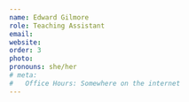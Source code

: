 ```yaml
---
name: Edward Gilmore
role: Teaching Assistant
email: 
website: 
order: 3
photo: 
pronouns: she/her
# meta:
#   Office Hours: Somewhere on the internet
---
```

